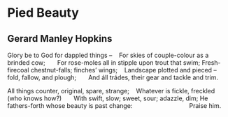# Pied Beauty
## Gerard Manley Hopkins
Glory be to God for dappled things –
   For skies of couple-colour as a brinded cow;
      For rose-moles all in stipple upon trout that swim;
Fresh-firecoal chestnut-falls; finches’ wings;
   Landscape plotted and pieced – fold, fallow, and plough;
      And áll trádes, their gear and tackle and trim.

All things counter, original, spare, strange;
   Whatever is fickle, freckled (who knows how?)
      With swift, slow; sweet, sour; adazzle, dim;
He fathers-forth whose beauty is past change:
                                Praise him.